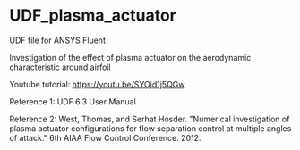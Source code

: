 # UDF_plasma_actuator

UDF file for ANSYS Fluent

Investigation of the effect of plasma actuator on the aerodynamic characteristic around airfoil

Youtube tutorial: https://youtu.be/SYOjd1j5QGw

Reference 1: UDF 6.3 User Manual

Reference 2: West, Thomas, and Serhat Hosder. "Numerical investigation of plasma actuator configurations for flow separation control at multiple angles of attack." 6th AIAA Flow Control Conference. 2012.

